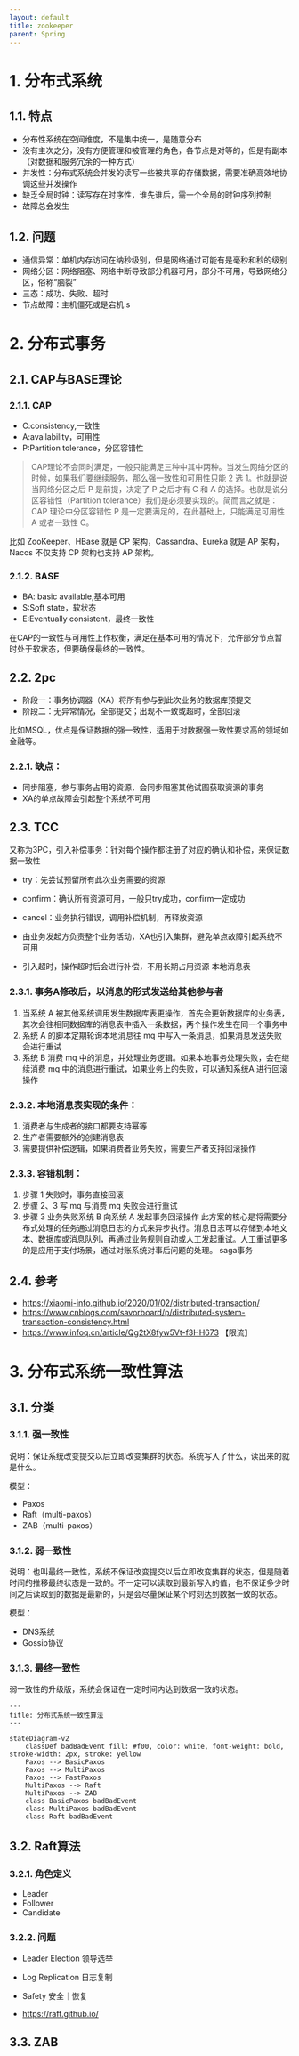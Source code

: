 ```yaml
---
layout: default
title: zookeeper
parent: Spring
---
```


# 1. 分布式系统

## 1.1. 特点

- 分布性系统在空间维度，不是集中统一，是随意分布
- 没有主次之分，没有方便管理和被管理的角色，各节点是对等的，但是有副本（对数据和服务冗余的一种方式）
- 并发性：分布式系统会并发的读写一些被共享的存储数据，需要准确高效地协调这些并发操作
- 缺乏全局时钟：读写存在时序性，谁先谁后，需一个全局的时钟序列控制
- 故障总会发生

## 1.2. 问题

- 通信异常：单机内存访问在纳秒级别，但是网络通过可能有是毫秒和秒的级别
- 网络分区：网络阻塞、网络中断导致部分机器可用，部分不可用，导致网络分区，俗称“脑裂”
- 三态：成功、失败、超时
- 节点故障：主机僵死或是宕机
  s

# 2. 分布式事务

## 2.1. CAP与BASE理论

### 2.1.1. CAP

- C:consistency,一致性
- A:availability，可用性
- P:Partition tolerance，分区容错性

> CAP理论不会同时满足，一般只能满足三种中其中两种。当发生网络分区的时候，如果我们要继续服务，那么强一致性和可用性只能 2 选
> 1。也就是说当网络分区之后 P 是前提，决定了 P 之后才有 C 和 A 的选择。也就是说分区容错性（Partition
> tolerance）我们是必须要实现的。简而言之就是：CAP 理论中分区容错性 P 是一定要满足的，在此基础上，只能满足可用性 A 或者一致性
> C。

比如 ZooKeeper、HBase 就是 CP 架构，Cassandra、Eureka 就是 AP 架构，Nacos 不仅支持 CP 架构也支持 AP 架构。

### 2.1.2. BASE

- BA: basic available,基本可用
- S:Soft state，软状态
- E:Eventually consistent，最终一致性

在CAP的一致性与可用性上作权衡，满足在基本可用的情况下，允许部分节点暂时处于软状态，但要确保最终的一致性。

## 2.2. 2pc

- 阶段一：事务协调器（XA）将所有参与到此次业务的数据库预提交
- 阶段二：无异常情况，全部提交；出现不一致或超时，全部回滚

比如MSQL，优点是保证数据的强一致性，适用于对数据强一致性要求高的领域如金融等。

### 2.2.1. 缺点：

- 同步阻塞，参与事务占用的资源，会同步阻塞其他试图获取资源的事务
- XA的单点故障会引起整个系统不可用

## 2.3. TCC

又称为3PC，引入补偿事务：针对每个操作都注册了对应的确认和补偿，来保证数据一致性

- try：先尝试预留所有此次业务需要的资源
- confirm：确认所有资源可用，一般只try成功，confirm一定成功
- cancel：业务执行错误，调用补偿机制，再释放资源

- 由业务发起方负责整个业务活动，XA也引入集群，避免单点故障引起系统不可用
- 引入超时，操作超时后会进行补偿，不用长期占用资源
  本地消息表

### 2.3.1. 事务A修改后，以消息的形式发送给其他参与者

1. 当系统 A 被其他系统调用发生数据库表更操作，首先会更新数据库的业务表，其次会往相同数据库的消息表中插入一条数据，两个操作发生在同一个事务中
2. 系统 A 的脚本定期轮询本地消息往 mq 中写入一条消息，如果消息发送失败会进行重试
3. 系统 B 消费 mq 中的消息，并处理业务逻辑。如果本地事务处理失败，会在继续消费 mq 中的消息进行重试，如果业务上的失败，可以通知系统A
   进行回滚操作

### 2.3.2. 本地消息表实现的条件：

1. 消费者与生成者的接口都要支持幂等
2. 生产者需要额外的创建消息表
3. 需要提供补偿逻辑，如果消费者业务失败，需要生产者支持回滚操作

### 2.3.3. 容错机制：

1. 步骤 1 失败时，事务直接回滚
2. 步骤 2、3 写 mq 与消费 mq 失败会进行重试
3. 步骤 3 业务失败系统 B 向系统 A 发起事务回滚操作
   此方案的核心是将需要分布式处理的任务通过消息日志的方式来异步执行。消息日志可以存储到本地文本、数据库或消息队列，再通过业务规则自动或人工发起重试。人工重试更多的是应用于支付场景，通过对账系统对事后问题的处理。
   saga事务

## 2.4. 参考

- https://xiaomi-info.github.io/2020/01/02/distributed-transaction/
- https://www.cnblogs.com/savorboard/p/distributed-system-transaction-consistency.html
- https://www.infoq.cn/article/Qg2tX8fyw5Vt-f3HH673  【限流】

# 3. 分布式系统一致性算法

## 3.1. 分类

### 3.1.1. 强一致性

说明：保证系统改变提交以后立即改变集群的状态。系统写入了什么，读出来的就是什么。

模型：

- Paxos
- Raft（multi-paxos）
- ZAB（multi-paxos）

### 3.1.2. 弱一致性

说明：也叫最终一致性，系统不保证改变提交以后立即改变集群的状态，但是随着时间的推移最终状态是一致的。不一定可以读取到最新写入的值，也不保证多少时间之后读取到的数据是最新的，只是会尽量保证某个时刻达到数据一致的状态。

模型：

- DNS系统
- Gossip协议

### 3.1.3. 最终一致性

弱一致性的升级版，系统会保证在一定时间内达到数据一致的状态。

```mermaid
---
title: 分布式系统一致性算法
---

stateDiagram-v2
    classDef badBadEvent fill: #f00, color: white, font-weight: bold, stroke-width: 2px, stroke: yellow
    Paxos --> BasicPaxos
    Paxos --> MultiPaxos
    Paxos --> FastPaxos
    MultiPaxos --> Raft
    MultiPaxos --> ZAB
    class BasicPaxos badBadEvent
    class MultiPaxos badBadEvent
    class Raft badBadEvent

```

## 3.2. Raft算法

### 3.2.1. 角色定义

- Leader
- Follower
- Candidate

### 3.2.2. 问题

- Leader Election 领导选举
- Log Replication 日志复制
- Safety 安全｜恢复


- https://raft.github.io/

## 3.3. ZAB